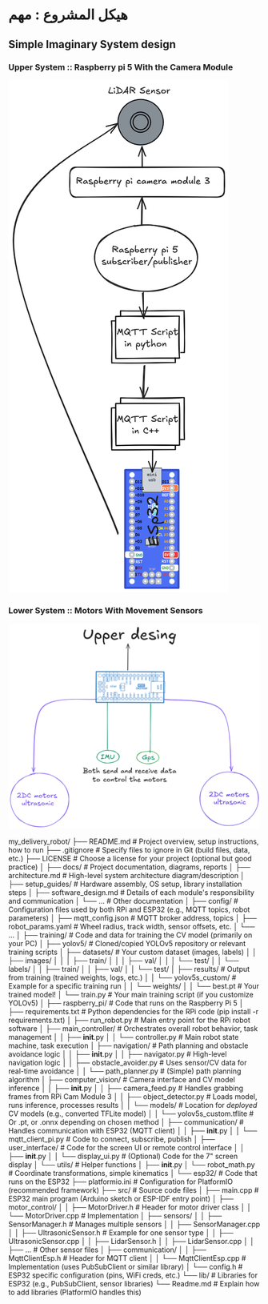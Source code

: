 # هيكل المشروع : مهم 
## Simple Imaginary System design 
### Upper System :: Raspberry pi 5 With the Camera Module 
![alt text](<Simple System Design - upper system.png>)
### Lower System :: Motors With Movement Sensors 
![alt text](Untitled-2025-05-16-1501.png)

my_delivery_robot/
├── README.md                 # Project overview, setup instructions, how to run
├── .gitignore                # Specify files to ignore in Git (build files, data, etc.)
├── LICENSE                   # Choose a license for your project (optional but good practice)
│
├── docs/                     # Project documentation, diagrams, reports
│   ├── architecture.md       # High-level system architecture diagram/description
│   ├── setup_guides/         # Hardware assembly, OS setup, library installation steps
│   ├── software_design.md    # Details of each module's responsibility and communication
│   └── ...                   # Other documentation
│
├── config/                   # Configuration files used by both RPi and ESP32 (e.g., MQTT topics, robot parameters)
│   ├── mqtt_config.json      # MQTT broker address, topics
│   ├── robot_params.yaml     # Wheel radius, track width, sensor offsets, etc.
│   └── ...
│
├── training/                 # Code and data for training the CV model (primarily on your PC)
│   ├── yolov5/               # Cloned/copied YOLOv5 repository or relevant training scripts
│   ├── datasets/             # Your custom dataset (images, labels)
│   │   ├── images/
│   │   │   ├── train/
│   │   │   ├── val/
│   │   │   └── test/
│   │   └── labels/
│   │       ├── train/
│   │       ├── val/
│   │       └── test/
│   ├── results/              # Output from training (trained weights, logs, etc.)
│   │   └── yolov5s_custom/   # Example for a specific training run
│   │       └── weights/
│   │           └── best.pt   # Your trained model!
│   └── train.py              # Your main training script (if you customize YOLOv5)
│
├── raspberry_pi/             # Code that runs on the Raspberry Pi 5
│   ├── requirements.txt      # Python dependencies for the RPi code (pip install -r requirements.txt)
│   ├── run_robot.py          # Main entry point for the RPi robot software
│   ├── main_controller/      # Orchestrates overall robot behavior, task management
│   │   ├── __init__.py
│   │   └── controller.py     # Main robot state machine, task execution
│   ├── navigation/           # Path planning and obstacle avoidance logic
│   │   ├── __init__.py
│   │   ├── navigator.py      # High-level navigation logic
│   │   ├── obstacle_avoider.py # Uses sensor/CV data for real-time avoidance
│   │   └── path_planner.py   # (Simple) path planning algorithm
│   ├── computer_vision/      # Camera interface and CV model inference
│   │   ├── __init__.py
│   │   ├── camera_feed.py    # Handles grabbing frames from RPi Cam Module 3
│   │   ├── object_detector.py # Loads model, runs inference, processes results
│   │   └── models/           # Location for *deployed* CV models (e.g., converted TFLite model)
│   │       └── yolov5s_custom.tflite # Or .pt, or .onnx depending on chosen method
│   ├── communication/        # Handles communication with ESP32 (MQTT client)
│   │   ├── __init__.py
│   │   └── mqtt_client_pi.py # Code to connect, subscribe, publish
│   ├── user_interface/       # Code for the screen UI or remote control interface
│   │   ├── __init__.py
│   │   └── display_ui.py     # (Optional) Code for the 7" screen display
│   └── utils/                # Helper functions
│       ├── __init__.py
│       └── robot_math.py     # Coordinate transformations, simple kinematics
│
└── esp32/                    # Code that runs on the ESP32
    ├── platformio.ini        # Configuration for PlatformIO (recommended framework)
    ├── src/                  # Source code files
    │   ├── main.cpp          # ESP32 main program (Arduino sketch or ESP-IDF entry point)
    │   ├── motor_control/
    │   │   ├── MotorDriver.h # Header for motor driver class
    │   │   └── MotorDriver.cpp # Implementation
    │   ├── sensors/
    │   │   ├── SensorManager.h # Manages multiple sensors
    │   │   ├── SensorManager.cpp
    │   │   ├── UltrasonicSensor.h # Example for one sensor type
    │   │   ├── UltrasonicSensor.cpp
    │   │   ├── LidarSensor.h
    │   │   ├── LidarSensor.cpp
    │   │   ├── ...           # Other sensor files
    │   ├── communication/
    │   │   ├── MqttClientEsp.h # Header for MQTT client
    │   │   └── MqttClientEsp.cpp # Implementation (uses PubSubClient or similar library)
    │   └── config.h          # ESP32 specific configuration (pins, WiFi creds, etc.)
    └── lib/                  # Libraries for ESP32 (e.g., PubSubClient, sensor libraries)
        └── Readme.md         # Explain how to add libraries (PlatformIO handles this)
